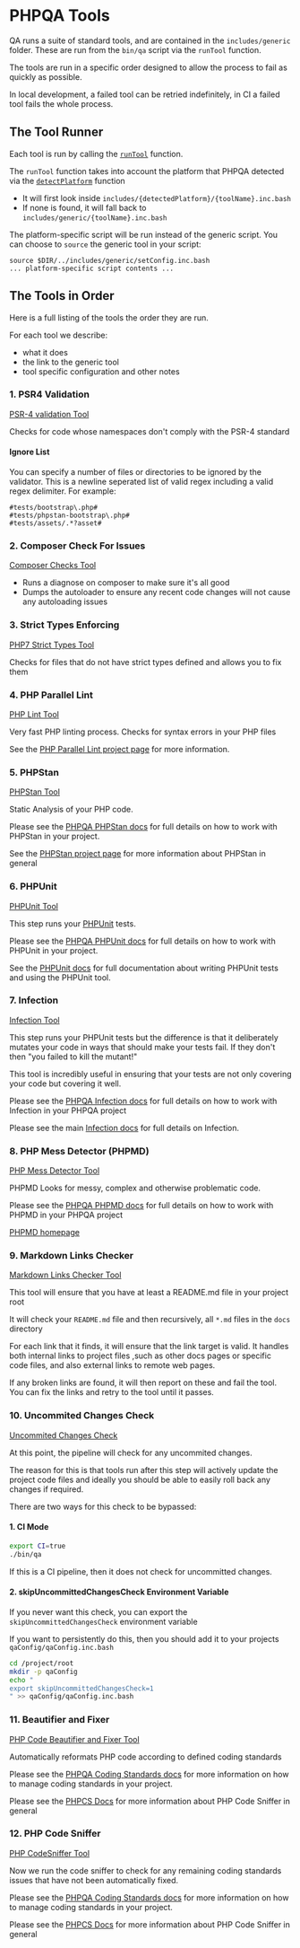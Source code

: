 # PHPQA Tools

QA runs a suite of standard tools, and are contained in the `includes/generic` folder. These are run from the `bin/qa` script via the `runTool` function.

The tools are run in a specific order designed to allow the process to fail as quickly as possible.

In local development, a failed tool can be retried indefinitely, in CI a failed tool fails the whole process.

## The Tool Runner

Each tool is run by calling the [`runTool`](./../includes/functions.inc.bash#L30) function.

The `runTool` function takes into account the platform that PHPQA detected via the [`detectPlatform`](./../includes/functions.inc.bash#L7) function

- It will first look inside `includes/{detectedPlatform}/{toolName}.inc.bash`
- If none is found, it will fall back to `includes/generic/{toolName}.inc.bash`

The platform-specific script will be run instead of the generic script. You can choose to `source` the generic tool in your script:

```
source $DIR/../includes/generic/setConfig.inc.bash
... platform-specific script contents ...
```


## The Tools in Order

Here is a full listing of the tools the order they are run. 

For each tool we describe:

- what it does
- the link to the generic tool
- tool specific configuration and other notes

### 1. PSR4 Validation
[PSR-4 validation Tool](../includes/generic/psr4Validate.inc.bash)

Checks for code whose namespaces don't comply with the PSR-4 standard

#### Ignore List
You can specify a number of files or directories to be ignored by the validator. This is a newline seperated
list of valid regex including a valid regex delimiter. For example:

```
#tests/bootstrap\.php#
#tests/phpstan-bootstrap\.php#
#tests/assets/.*?asset#
```

### 2. Composer Check For Issues

[Composer Checks Tool](../includes/generic/composerChecks.inc.bash)

- Runs a diagnose on composer to make sure it's all good
- Dumps the autoloader to ensure any recent code changes will not cause any autoloading issues

### 3. Strict Types Enforcing

[PHP7 Strict Types Tool](../includes/generic/phpStrictTypes.inc.bash)

Checks for files that do not have strict types defined and allows you to fix them

### 4. PHP Parallel Lint

[PHP Lint Tool](../includes/generic/phpLint.inc.bash)

Very fast PHP linting process. Checks for syntax errors in your PHP files

See the [PHP Parallel Lint project page](https://github.com/JakubOnderka/PHP-Parallel-Lint) for more information.

### 5. PHPStan

[PHPStan Tool](../includes/generic/phpstan.inc.bash)

Static Analysis of your PHP code. 

Please see the [PHPQA PHPStan docs](./tools/phpstan.md) for full details on how to work with PHPStan in your project.

See the [PHPStan project page](https://github.com/phpstan/phpstan) for more information about PHPStan in general

### 6. PHPUnit

[PHPUnit Tool](../includes/generic/phpunit.inc.bash)

This step runs your [PHPUnit](https://github.com/sebastianbergmann/phpunit) tests.

Please see the [PHPQA PHPUnit docs](./tools/phpunit.md) for full details on how to work with PHPUnit in your project.

See the [PHPUnit docs](https://phpunit.readthedocs.io/en/7.1/) for full documentation about writing PHPUnit tests and using the PHPUnit tool.

### 7. Infection

[Infection Tool](./../includes/generic/infection.inc.bash)

This step runs your PHPUnit tests but the difference is that it deliberately mutates your code in ways that should make your tests fail. If they don't then "you failed to kill the mutant!"

This tool is incredibly useful in ensuring that your tests are not only covering your code but covering it well.

Please see the [PHPQA Infection docs](./tools/infection.md) for full details on how to work with Infection in your PHPQA project

Please see the main [Infection docs](https://infection.github.io/guide/) for full details on Infection.

### 8. PHP Mess Detector (PHPMD)

[PHP Mess Detector Tool](../includes/generic/messDetector.inc.bash)
 
PHPMD Looks for messy, complex and otherwise problematic code.

Please see the [PHPQA PHPMD docs](./tools/phpmd.md) for full details on how to work with PHPMD in your PHPQA project

[PHPMD homepage](https://phpmd.org/)

### 9. Markdown Links Checker

[Markdown Links Checker Tool](../includes/generic/markdownLinks.inc.bash)

This tool will ensure that you have at least a README.md file in your project root

It will check your `README.md` file and then recursively, all `*.md` files in the `docs` directory

For each link that it finds, it will ensure that the link target is valid. It handles both internal links to project files ,such as other docs pages or specific code files, and also external links to remote web pages.

If any broken links are found, it will then report on these and fail the tool. You can fix the links and retry to the tool until it passes.

### 10. Uncommited Changes Check

[Uncommited Changes Check](./../includes/functions.inc.bash#L92)

At this point, the pipeline will check for any uncommited changes. 

The reason for this is that tools run after this step will actively update the project code files and ideally you should be able to easily roll back any changes if required.

There are two ways for this check to be bypassed:

#### 1. CI Mode
```bash
export CI=true
./bin/qa
```

If this is a CI pipeline, then it does not check for uncommitted changes.


#### 2. skipUncommittedChangesCheck Environment Variable

If you never want this check, you can export the `skipUncommittedChangesCheck` environment variable

If you want to persistently do this, then you should add it to your projects `qaConfig/qaConfig.inc.bash`

```bash
cd /project/root
mkdir -p qaConfig
echo "
export skipUncommittedChangesCheck=1
" >> qaConfig/qaConfig.inc.bash
```

### 11. Beautifier and Fixer

[PHP Code Beautifier and Fixer Tool](../includes/generic/beautifierFixer.inc.bash)

Automatically reformats PHP code according to defined coding standards

Please see the [PHPQA Coding Standards docs](./coding-standards.md) for more information on how to manage coding standards in your project.

Please see the [PHPCS Docs](https://github.com/squizlabs/PHP_CodeSniffer/wiki) for more information about PHP Code Sniffer in general

### 12. PHP Code Sniffer

[PHP CodeSniffer Tool](../includes/generic/codeSniffer.inc.bash)

Now we run the code sniffer to check for any remaining coding standards issues that have not been automatically fixed.

Please see the [PHPQA Coding Standards docs](./coding-standards.md) for more information on how to manage coding standards in your project.

Please see the [PHPCS Docs](https://github.com/squizlabs/PHP_CodeSniffer/wiki) for more information about PHP Code Sniffer in general 
